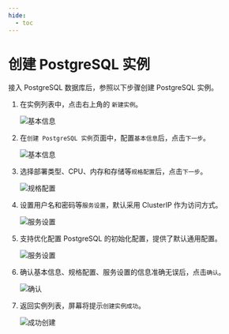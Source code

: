 ```yaml
---
hide:
  - toc
---
```


# 创建 PostgreSQL 实例

接入 PostgreSQL 数据库后，参照以下步骤创建 PostgreSQL 实例。

1. 在实例列表中，点击右上角的 `新建实例`。

    ![基本信息](https://docs.daocloud.io/daocloud-docs-images/docs/middleware/postgresql/images/create00.png)

2. 在`创建 PostgreSQL 实例`页面中，配置`基本信息`后，点击`下一步`。

    ![基本信息](https://docs.daocloud.io/daocloud-docs-images/docs/middleware/postgresql/images/create01.png)

3. 选择部署类型、CPU、内存和存储等`规格配置`后，点击`下一步`。

    ![规格配置](https://docs.daocloud.io/daocloud-docs-images/docs/middleware/postgresql/images/create02.png)

4. 设置用户名和密码等`服务设置`，默认采用 ClusterIP 作为访问方式。

    ![服务设置](https://docs.daocloud.io/daocloud-docs-images/docs/middleware/postgresql/images/create03.png)

5. 支持优化配置 PostgreSQL 的初始化配置，提供了默认通用配置。

    ![服务设置](https://docs.daocloud.io/daocloud-docs-images/docs/middleware/postgresql/images/create04.png)

6. 确认基本信息、规格配置、服务设置的信息准确无误后，点击`确认`。

    ![确认](https://docs.daocloud.io/daocloud-docs-images/docs/middleware/postgresql/images/create05.png)

7. 返回实例列表，屏幕将提示`创建实例成功`。

    ![成功创建](https://docs.daocloud.io/daocloud-docs-images/docs/middleware/postgresql/images/create06.png)
